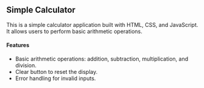 <h2>Simple Calculator</h2>

This is a simple calculator application built with HTML, CSS, and JavaScript. It allows users to perform basic arithmetic operations.

<h4>Features</h4>

- Basic arithmetic operations: addition, subtraction, multiplication, and division.
- Clear button to reset the display.
- Error handling for invalid inputs.
